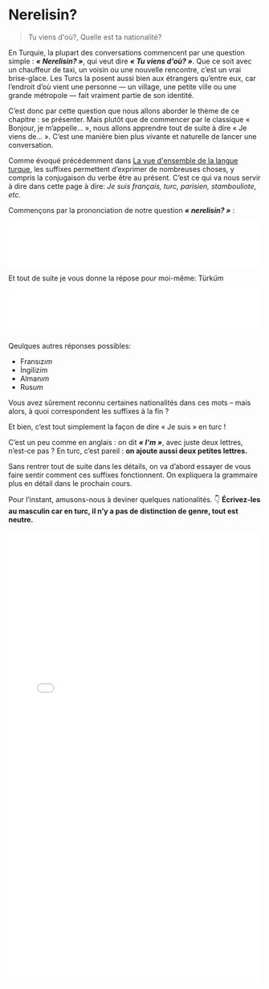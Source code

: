# Nerelisin?

> Tu viens d'où?, Quelle est ta nationalité?

En Turquie, la plupart des conversations commencent par une question simple : *__« Nerelisin? »__*, qui veut dire *__« Tu viens d'où? »__*. Que ce soit avec un chauffeur de taxi, un voisin ou une nouvelle rencontre, c’est un vrai brise-glace. Les Turcs la posent aussi bien aux étrangers qu’entre eux, car l’endroit d’où vient une personne — un village, une petite ville ou une grande métropole — fait vraiment partie de son identité.

C’est donc par cette question que nous allons aborder le thème de ce chapitre : se présenter. Mais plutôt que de commencer par le classique « Bonjour, je m’appelle… », nous allons apprendre tout de suite à dire « Je viens de… ». C’est une manière bien plus vivante et naturelle de lancer une conversation.

Comme évoqué précédemment dans [La vue d'ensemble de la langue turque](vue_densemble), les suffixes permettent d’exprimer de nombreuses choses, y compris la conjugaison du verbe être au présent. C’est ce qui va nous servir à dire dans cette page à dire: *Je suis français, turc, parisien, stambouliote, etc.*

Commençons par la prononciation de notre question *__« nerelisin? »__* :


<iframe src="h5p/nerelisin.html" style="width: 100%; height: 90px; border: none; display: block;" scrolling="no" frameborder="0" allowfullscreen ></iframe>


Et tout de suite je vous donne la répose pour moi-même: Türk*üm*

<iframe src="h5p/turkum.html" style="width: 100%; height: 90px; border: none; display: block;" scrolling="no" frameborder="0" allowfullscreen ></iframe>

Qeulques autres réponses possibles:

- Fransız*ım*
- İngiliz*im*
- Alman*ım*
- Rus*um*

Vous avez sûrement reconnu certaines nationalités dans ces mots – mais alors, à quoi correspondent les suffixes à la fin ?

Et bien, c’est tout simplement la façon de dire « Je suis » en turc !

C’est un peu comme en anglais : on dit *__« I'm »__*, avec juste deux lettres, n’est-ce pas ?
En turc, c’est pareil : **on ajoute aussi deux petites lettres.**

Sans rentrer tout de suite dans les détails, on va d’abord essayer de vous faire sentir comment ces suffixes fonctionnent. On expliquera la grammaire plus en détail dans le prochain cours.

Pour l’instant, amusons-nous à deviner quelques nationalités. 👇
**Écrivez-les au masculin car en turc, il n’y a pas de distinction de genre, tout est neutre.**
<iframe src="h5p/nationalites.html" style="width: 100%; height: 900px; border: none; display: block;" scrolling="no" frameborder="0" allowfullscreen ></iframe>



